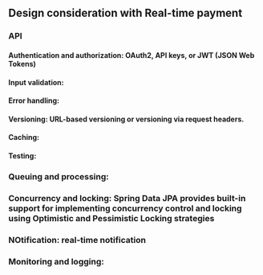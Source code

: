 ## Design consideration with Real-time payment

### API 
#### Authentication and authorization: OAuth2, API keys, or JWT (JSON Web Tokens) 
#### Input validation:
#### Error handling: 
#### Versioning: URL-based versioning or versioning via request headers.
#### Caching: 
#### Testing:


### Queuing and processing:
### Concurrency and locking: Spring Data JPA provides built-in support for implementing concurrency control and locking using Optimistic and Pessimistic Locking strategies
### NOtification: real-time notification
### Monitoring and logging: 
